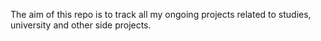 The aim of this repo is to track all my ongoing projects related to studies, university and other side projects.

